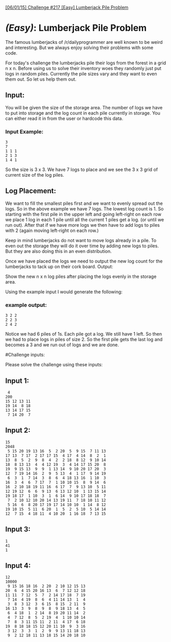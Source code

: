 [[06/01/15] Challenge #217 [Easy] Lumberjack Pile Problem](http://www.reddit.com/r/dailyprogrammer/comments/3840rp/20150601_challenge_217_easy_lumberjack_pile/)

# _(Easy)_: Lumberjack Pile Problem

The famous lumberjacks of /r/dailyprogrammer are well known to be weird and interesting. But we always enjoy solving their problems with some code.

For today's challenge the lumberjacks pile their logs from the forest in a grid n x n. Before using us to solve their inventory woes they randomly just put logs in random piles. Currently the pile sizes vary and they want to even them out. So let us help them out.

## Input:

You will be given the size of the storage area. The number of logs we have to put into storage and the log count in each pile currently in storage. You can either read it in from the user or hardcode this data.
### Input Example:

    3
    7
    1 1 1
    2 1 3
    1 4 1

So the size is 3 x 3. We have 7 logs to place and we see the 3 x 3 grid of current size of the log piles.

## Log Placement:

We want to fill the smallest piles first and we want to evenly spread out the logs. So in the above example we have 7 logs. The lowest log count is 1. So starting with the first pile in the upper left and going left-right on each row we place 1 log in each 1 pile until all the current 1 piles get a log. (or until we run out). After that if we have more logs we then have to add logs to piles with 2 (again moving left-right on each row.)

Keep in mind lumberjacks do not want to move logs already in a pile. To even out the storage they will do it over time by adding new logs to piles. But they are also doing this in an even distribution.

Once we have placed the logs we need to output the new log count for the lumberjacks to tack up on their cork board.
Output:

Show the new n x n log piles after placing the logs evenly in the storage area.

Using the example input I would generate the following:
### example output:

    3 2 2
    2 2 3
    2 4 2

Notice we had 6 piles of 1s. Each pile got a log. We still have 1 left. So then we had to place logs in piles of size 2. So the first pile gets the last log and becomes a 3 and we run out of logs and we are done.

#Challenge inputs:

Please solve the challenge using these inputs:
## Input 1:

     4
    200
    15 12 13 11 
    19 14  8 18 
    13 14 17 15 
     7 14 20  7 

## Input 2:

    15
    2048
     5 15 20 19 13 16  5  2 20  5  9 15  7 11 13 
    17 13  7 17  2 17 17 15  4 17  4 14  8  2  1 
    13  8  5  2  9  8  4  2  2 18  8 12  9 10 14 
    18  8 13 13  4  4 12 19  3  4 14 17 15 20  8 
    19  9 15 13  9  9  1 13 14  9 10 20 17 20  3 
    12  7 19 14 16  2  9  5 13  4  1 17  9 14 19 
     6  3  1  7 14  3  8  6  4 18 13 16  1 10  3 
    16  3  4  6  7 17  7  1 10 10 15  8  9 14  6 
    16  2 10 18 19 11 16  6 17  7  9 13 10  5 11 
    12 19 12  6  6  9 13  6 13 12 10  1 13 15 14 
    19 18 17  1 10  3  1  6 14  9 10 17 18 18  7 
     7  2 10 12 10 20 14 13 19 11  7 18 10 11 12 
     5 16  6  8 20 17 19 17 14 10 10  1 14  8 12 
    19 10 15  5 11  6 20  1  5  2  5 10  5 14 14 
    12  7 15  4 18 11  4 10 20  1 16 18  7 13 15 

## Input 3:

    1
    41
    1

## Input 4:

    12
    10000
     9 15 16 18 16  2 20  2 10 12 15 13 
    20  6  4 15 20 16 13  6  7 12 12 18 
    11 11  7 12  5  7  2 14 17 18  7 19 
     7 14  4 19  8  6  4 11 14 13  1  4 
     3  8  3 12  3  6 15  8 15  2 11  9 
    16 13  3  9  8  9  8  9 18 13  4  5 
     6  4 18  1  2 14  8 19 20 11 14  2 
     4  7 12  8  5  2 19  4  1 10 10 14 
     7  8  3 11 15 11  2 11  4 17  6 18 
    19  8 18 18 15 12 20 11 10  9  3 16 
     3 12  3  3  1  2  9  9 13 11 18 13 
     9  2 12 18 11 13 18 15 14 20 18 10 
